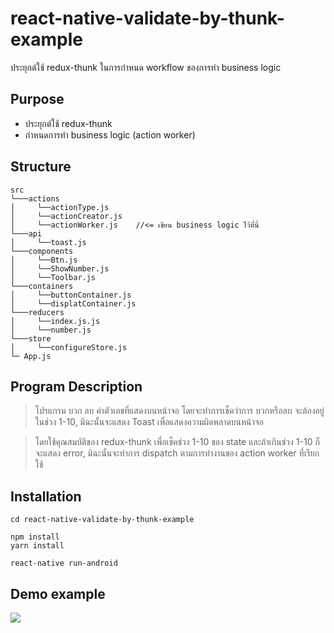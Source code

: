 # react-native-validate-by-thunk-example
ประยุกต์ใช้ redux-thunk ในการกำหนด workflow ของการทำ business logic

## Purpose

  - ประยุกต์ใช้ redux-thunk
  - กำหนดการทำ business logic (action worker)
  
## Structure

```
src
└───actions
│     └──actionType.js  
│     └──actionCreator.js
│     └──actionWorker.js    //<= เขียน business logic ไว้ที่นี่
└───api
│     └──toast.js
└───components
│     └──Btn.js
│     └──ShowNumber.js
│     └──Toolbar.js
└───containers
│     └──buttonContainer.js
│     └──displatContainer.js
└───reducers
│     └──index.js.js
│     └──number.js
└───store
│     └──configureStore.js
└─ App.js
```

## Program Description

> โปรแกรม บวก ลบ ค่าตัวเลขที่แสดงบนหน้าจอ โดยจะทำการเช็คว่าการ บวกหรือลบ จะต้องอยู่ในช่วง 1-10, มิฉะนั้นจะแสดง Toast เพื่อแสดงความผิดพลาดบนหน้าจอ

> โดยใช้คุณสมบัติของ redux-thunk เพื่อเช็คช่วง 1-10 ของ state และถ้าเกินช่วง 1-10 ก็จะแสดง error, มิฉะนั้นจะทำการ dispatch ตามการทำงานของ action worker ที่เรียกใช้

## Installation

```
cd react-native-validate-by-thunk-example

npm install
yarn install

react-native run-android
```
## Demo example

![](https://github.com/kudane/react-native-validate-by-thunk-example/blob/master/images/screen_demo.gif)

